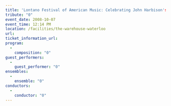 ```yaml
---
title: 'Lontano Festival of American Music: Celebrating John Harbison's 70th Birthday'
tribute: "0"
event_date: 2008-10-07
event_time: 12:14 PM
location: /facilities/the-warehouse-waterloo
url: 
ticket_information_url: 
program: 
  -
    composition: "0"
guest_performers: 
  -
    guest_performer: "0"
ensembles: 
  -
    ensemble: "0"
conductors: 
  -
    conductor: "0"
---
```

